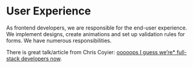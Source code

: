 # User Experience

As frontend developers, we are responsible for the end-user experience. We implement designs, create animations and set up validation rules for forms. We have numerous responsibilities.

There is great talk/article from Chris Coyier: [ooooops I guess we’re\* full-stack developers now](https://full-stack.netlify.com/).







